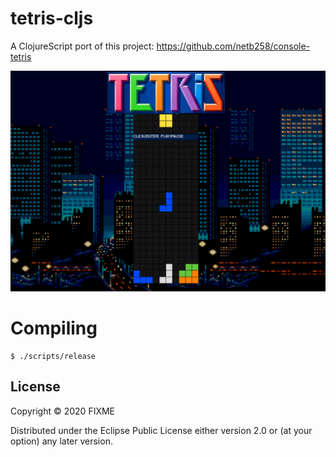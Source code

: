 # tetris-cljs

A ClojureScript port of this project: https://github.com/netb258/console-tetris

![Alt text](./screenshot.png?raw=true "Title")

# Compiling


    $ ./scripts/release
    
## License

Copyright © 2020 FIXME

Distributed under the Eclipse Public License either version 2.0 or (at
your option) any later version.

